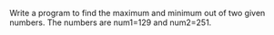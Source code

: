 Write a program to find the maximum and minimum out of two given numbers. The numbers are num1=129 and num2=251.